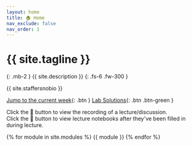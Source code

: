 ```yaml
---
layout: home
title: 🏠 Home
nav_exclude: false
nav_order: 1
---
```


# {{ site.tagline }}

{: .mb-2 }
{{ site.description }}
{: .fs-6 .fw-300 }

{{ site.staffersnobio }}

[Jump to the current week](#week-8-feature-engineering-and-generalization){: .btn } [Lab Solutions](https://edstem.org/us/courses/51951/discussion/4183397){: .btn .btn-green }

Click the 🎥 button to view the recording of a lecture/discussion.<br>Click the 📝 button to view lecture notebooks after they've been filled in during lecture.

{% for module in site.modules %}
{{ module }}
{% endfor %}